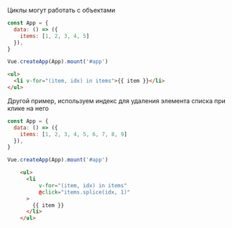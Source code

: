 Циклы могут работать с объектами
```js
const App = {
  data: () => ({
    items: [1, 2, 3, 4, 5]
  }),
}

Vue.createApp(App).mount('#app')
```
```html
<ul>
  <li v-for="(item, idx) in items">{{ item }}</li>
</ul>
```

Другой пример, используем индекс для удаления элемента списка при клике на него

```js
const App = {
  data: () => ({
    items: [1, 2, 3, 4, 5, 6, 7, 8, 9]
  }),
}

Vue.createApp(App).mount('#app')

```

```html
    <ul>
      <li
          v-for="(item, idx) in items"
          @click="items.splice(idx, 1)"
      >
        {{ item }}
      </li>
    </ul>
```
